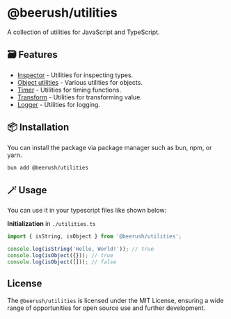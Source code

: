 # @beerush/utilities

A collection of utilities for JavaScript and TypeScript.

## 🗃️ Features

- [Inspector](./src/inspector.md) - Utilities for inspecting types.
- [Object utilities](./src/object.md) - Various utilities for objects.
- [Timer](./src/timer.md) - Utilities for timing functions.
- [Transform](./src/transform.md) - Utilities for transforming value.
- [Logger](https://github.com/beerush-id/logger) - Utilities for logging.

## 📦 Installation

You can install the package via package manager such as bun, npm, or yarn.

```bash
bun add @beerush/utilities
```

## 🪄 Usage

You can use it in your typescript files like shown below:

**Initialization** in `./utilities.ts`

```typescript
import { isString, isObject } from '@beerush/utilities';

console.log(isString('Hello, World!')); // true
console.log(isObject({})); // true
console.log(isObject([])); // false
```

## License

The `@beerush/utilities` is licensed under the MIT License, ensuring a wide range of opportunities for open source use
and further development.
